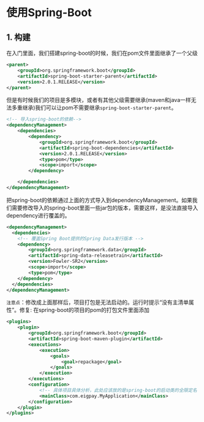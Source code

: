 # 使用Spring-Boot

## 1. 构建
在入门里面，我们搭建spring-boot的时候，我们在pom文件里面继承了一个父级
```xml
<parent>
    <groupId>org.springframework.boot</groupId>
    <artifactId>spring-boot-starter-parent</artifactId>
    <version>2.0.1.RELEASE</version>
</parent>
```

但是有时候我们的项目是多模块，或者有其他父级需要继承(maven和java一样无法多重继承)我们可以让pom不需要继承`spring-boot-starter-parent`。
```xml
<!-- 导入spring-boot的依赖-->
<dependencyManagement>
    <dependencies>
        <dependency>
            <groupId>org.springframework.boot</groupId>
            <artifactId>spring-boot-dependencies</artifactId>
            <version>2.0.1.RELEASE</version>
            <type>pom</type>
            <scope>import</scope>
        </dependency>

    </dependencies>
</dependencyManagement>
```
把spring-boot的依赖通过上面的方式导入到dependencyManagement。如果我们需要修改导入的spring-boot里面一些jar包的版本，需要这样，是没法直接导入dependency进行覆盖的。
```xml
<dependencyManagement>
  <dependencies>
    <!-- 覆盖Spring Boot提供的Spring Data发行版本 -->
    <dependency>
        <groupId>org.springframework.data</groupId>
        <artifactId>spring-data-releasetrain</artifactId>
        <version>Fowler-SR2</version>
        <scope>import</scope>
        <type>pom</type>
    </dependency>
  </dependencies>
</dependencyManagement>
```
`注意点`：修改成上面那样后，项目打包是无法启动的。运行时提示“没有主清单属性”。修复: 在spring-boot的项目的pom的打包文件里面添加
```xml
<plugins>
    <plugin>
        <groupId>org.springframework.boot</groupId>
        <artifactId>spring-boot-maven-plugin</artifactId>
        <executions>
            <execution>
                <goals>
                    <goal>repackage</goal>
                </goals>
            </execution>
        </executions>
        <configuration>
            <!-- 具体项目具体分析，此处应该放的是spring-boot的启动类的全限定名 -->
            <mainClass>com.eigpay.MyApplication</mainClass>
        </configuration>
    </plugin>
</plugins>
```
